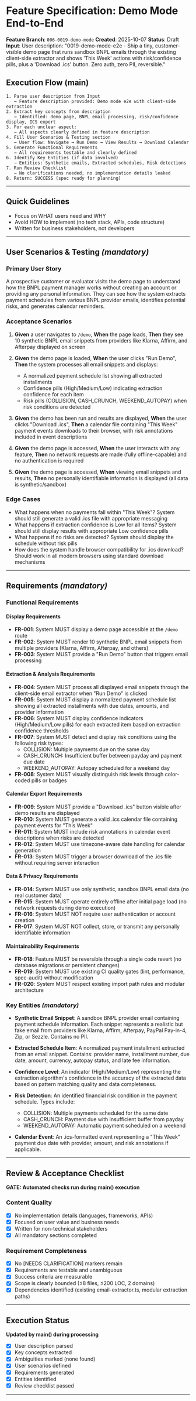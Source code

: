 # Feature Specification: Demo Mode End-to-End

**Feature Branch**: `006-0019-demo-mode`
**Created**: 2025-10-07
**Status**: Draft
**Input**: User description: "0019-demo-mode-e2e - Ship a tiny, customer-visible demo page that runs sandbox BNPL emails through the existing client-side extractor and shows 'This Week' actions with risk/confidence pills, plus a 'Download .ics' button. Zero auth, zero PII, reversible."

## Execution Flow (main)

```text
1. Parse user description from Input
   → Feature description provided: Demo mode e2e with client-side extraction
2. Extract key concepts from description
   → Identified: demo page, BNPL email processing, risk/confidence display, ICS export
3. For each unclear aspect:
   → All aspects clearly defined in feature description
4. Fill User Scenarios & Testing section
   → User flow: Navigate → Run Demo → View Results → Download Calendar
5. Generate Functional Requirements
   → All requirements testable and clearly defined
6. Identify Key Entities (if data involved)
   → Entities: Synthetic emails, Extracted schedules, Risk detections
7. Run Review Checklist
   → No clarifications needed, no implementation details leaked
8. Return: SUCCESS (spec ready for planning)
```

---

## Quick Guidelines

- Focus on WHAT users need and WHY
- Avoid HOW to implement (no tech stack, APIs, code structure)
- Written for business stakeholders, not developers

---

## User Scenarios & Testing *(mandatory)*

### Primary User Story

A prospective customer or evaluator visits the demo page to understand how the BNPL payment manager works without creating an account or providing any personal information. They can see how the system extracts payment schedules from various BNPL provider emails, identifies potential risks, and generates calendar reminders.

### Acceptance Scenarios

1. **Given** a user navigates to `/demo`, **When** the page loads, **Then** they see 10 synthetic BNPL email snippets from providers like Klarna, Affirm, and Afterpay displayed on screen

2. **Given** the demo page is loaded, **When** the user clicks "Run Demo", **Then** the system processes all email snippets and displays:
   - A normalized payment schedule list showing all extracted installments
   - Confidence pills (High/Medium/Low) indicating extraction confidence for each item
   - Risk pills (COLLISION, CASH_CRUNCH, WEEKEND_AUTOPAY) when risk conditions are detected

3. **Given** the demo has been run and results are displayed, **When** the user clicks "Download .ics", **Then** a calendar file containing "This Week" payment events downloads to their browser, with risk annotations included in event descriptions

4. **Given** the demo page is accessed, **When** the user interacts with any feature, **Then** no network requests are made (fully offline-capable) and no authentication is required

5. **Given** the demo page is accessed, **When** viewing email snippets and results, **Then** no personally identifiable information is displayed (all data is synthetic/sandbox)

### Edge Cases

- What happens when no payments fall within "This Week"? System should still generate a valid .ics file with appropriate messaging
- What happens if extraction confidence is Low for all items? System should still display results with appropriate Low confidence pills
- What happens if no risks are detected? System should display the schedule without risk pills
- How does the system handle browser compatibility for .ics download? Should work in all modern browsers using standard download mechanisms

---

## Requirements *(mandatory)*

### Functional Requirements

#### Display Requirements

- **FR-001**: System MUST display a demo page accessible at the `/demo` route
- **FR-002**: System MUST render 10 synthetic BNPL email snippets from multiple providers (Klarna, Affirm, Afterpay, and others)
- **FR-003**: System MUST provide a "Run Demo" button that triggers email processing

#### Extraction & Analysis Requirements

- **FR-004**: System MUST process all displayed email snippets through the client-side email extractor when "Run Demo" is clicked
- **FR-005**: System MUST display a normalized payment schedule list showing all extracted installments with due dates, amounts, and provider information
- **FR-006**: System MUST display confidence indicators (High/Medium/Low pills) for each extracted item based on extraction confidence thresholds
- **FR-007**: System MUST detect and display risk conditions using the following risk types:
  - COLLISION: Multiple payments due on the same day
  - CASH_CRUNCH: Insufficient buffer between payday and payment due date
  - WEEKEND_AUTOPAY: Autopay scheduled for a weekend day
- **FR-008**: System MUST visually distinguish risk levels through color-coded pills or badges

#### Calendar Export Requirements

- **FR-009**: System MUST provide a "Download .ics" button visible after demo results are displayed
- **FR-010**: System MUST generate a valid .ics calendar file containing payment events for "This Week"
- **FR-011**: System MUST include risk annotations in calendar event descriptions when risks are detected
- **FR-012**: System MUST use timezone-aware date handling for calendar generation
- **FR-013**: System MUST trigger a browser download of the .ics file without requiring server interaction

#### Data & Privacy Requirements

- **FR-014**: System MUST use only synthetic, sandbox BNPL email data (no real customer data)
- **FR-015**: System MUST operate entirely offline after initial page load (no network requests during demo execution)
- **FR-016**: System MUST NOT require user authentication or account creation
- **FR-017**: System MUST NOT collect, store, or transmit any personally identifiable information

#### Maintainability Requirements

- **FR-018**: Feature MUST be reversible through a single code revert (no database migrations or persistent changes)
- **FR-019**: System MUST use existing CI quality gates (lint, performance, spec-audit) without modification
- **FR-020**: System MUST respect existing import path rules and modular architecture

### Key Entities *(mandatory)*

- **Synthetic Email Snippet**: A sandbox BNPL provider email containing payment schedule information. Each snippet represents a realistic but fake email from providers like Klarna, Affirm, Afterpay, PayPal Pay-in-4, Zip, or Sezzle. Contains no PII.

- **Extracted Schedule Item**: A normalized payment installment extracted from an email snippet. Contains: provider name, installment number, due date, amount, currency, autopay status, and late fee information.

- **Confidence Level**: An indicator (High/Medium/Low) representing the extraction algorithm's confidence in the accuracy of the extracted data based on pattern matching quality and data completeness.

- **Risk Detection**: An identified financial risk condition in the payment schedule. Types include:
  - COLLISION: Multiple payments scheduled for the same date
  - CASH_CRUNCH: Payment due with insufficient buffer from payday
  - WEEKEND_AUTOPAY: Automatic payment scheduled on a weekend

- **Calendar Event**: An .ics-formatted event representing a "This Week" payment due date with provider, amount, and risk annotations if applicable.

---

## Review & Acceptance Checklist

**GATE: Automated checks run during main() execution**

### Content Quality

- [x] No implementation details (languages, frameworks, APIs)
- [x] Focused on user value and business needs
- [x] Written for non-technical stakeholders
- [x] All mandatory sections completed

### Requirement Completeness

- [x] No [NEEDS CLARIFICATION] markers remain
- [x] Requirements are testable and unambiguous
- [x] Success criteria are measurable
- [x] Scope is clearly bounded (≤8 files, ≤200 LOC, 2 domains)
- [x] Dependencies identified (existing email-extractor.ts, modular extraction paths)

---

## Execution Status

**Updated by main() during processing**

- [x] User description parsed
- [x] Key concepts extracted
- [x] Ambiguities marked (none found)
- [x] User scenarios defined
- [x] Requirements generated
- [x] Entities identified
- [x] Review checklist passed

---
